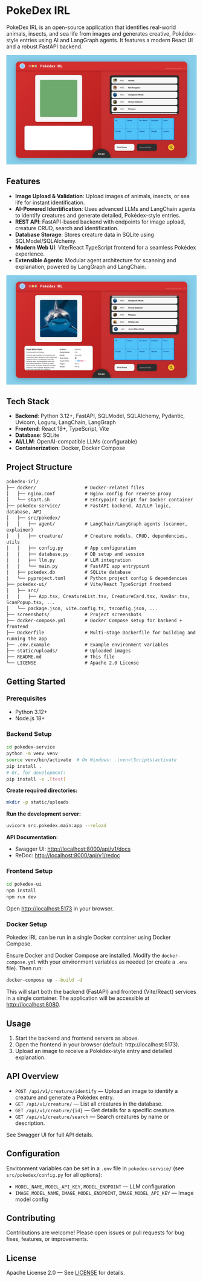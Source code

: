 # PokeDex IRL

PokeDex IRL is an open-source application that identifies real-world animals, insects, and sea life from images and generates creative, Pokédex-style entries using AI and LangGraph agents. It features a modern React UI and a robust FastAPI backend.

![PokeDex IRL Screenshot](screenshots/pokedex_irl.png)

Features
--------
- **Image Upload & Validation**: Upload images of animals, insects, or sea life for instant identification.
- **AI-Powered Identification**: Uses advanced LLMs and LangChain agents to identify creatures and generate detailed, Pokédex-style entries.
- **REST API**: FastAPI-based backend with endpoints for image upload, creature CRUD, search and identification.
- **Database Storage**: Stores creature data in SQLite using SQLModel/SQLAlchemy.
- **Modern Web UI**: Vite/React TypeScript frontend for a seamless Pokédex experience.
- **Extensible Agents**: Modular agent architecture for scanning and explanation, powered by LangGraph and LangChain.

![PokeDex IRL Screenshot](screenshots/pokedex_irl_detail.png)

Tech Stack
--------
- **Backend**: Python 3.12+, FastAPI, SQLModel, SQLAlchemy, Pydantic, Uvicorn, Loguru, LangChain, LangGraph
- **Frontend**: React 19+, TypeScript, Vite
- **Database**: SQLite
- **AI/LLM**: OpenAI-compatible LLMs (configurable)
- **Containerization**: Docker, Docker Compose

Project Structure
--------
```
pokedex-irl/
├── docker/                  # Docker-related files
│   ├── nginx.conf           # Nginx config for reverse proxy
│   └── start.sh             # Entrypoint script for Docker container
├── pokedex-service/         # FastAPI backend, AI/LLM logic, database, API
│   ├── src/pokedex/
│   │   ├── agent/           # LangChain/LangGraph agents (scanner, explainer)
│   │   ├── creature/        # Creature models, CRUD, dependencies, utils
│   │   ├── config.py        # App configuration
│   │   ├── database.py      # DB setup and session
│   │   ├── llm.py           # LLM integration
│   │   └── main.py          # FastAPI app entrypoint
│   ├── pokedex.db           # SQLite database
│   └── pyproject.toml       # Python project config & dependencies
├── pokedex-ui/              # Vite/React TypeScript frontend
│   ├── src/
│   │   ├── App.tsx, CreatureList.tsx, CreatureCard.tsx, NavBar.tsx, ScanPopup.tsx, ...
│   └── package.json, vite.config.ts, tsconfig.json, ...
├── screenshots/             # Project screenshots
├── docker-compose.yml       # Docker Compose setup for backend + frontend
├── Dockerfile               # Multi-stage Dockerfile for building and running the app
├── .env.example             # Example environment variables
├── static/uploads/          # Uploaded images
├── README.md                # This file
└── LICENSE                  # Apache 2.0 License
```

Getting Started
--------
### Prerequisites
- Python 3.12+
- Node.js 18+

### Backend Setup

```bash
cd pokedex-service
python -m venv venv
source venv/bin/activate  # On Windows: .\venv\Scripts\activate
pip install .
# Or, for development:
pip install -e .[test]
```

**Create required directories:**
```bash
mkdir -p static/uploads
```

**Run the development server:**
```bash
uvicorn src.pokedex.main:app --reload
```

**API Documentation:**
- Swagger UI: [http://localhost:8000/api/v1/docs](http://localhost:8000/api/v1/docs)
- ReDoc: [http://localhost:8000/api/v1/redoc](http://localhost:8000/api/v1/redoc)

### Frontend Setup

```bash
cd pokedex-ui
npm install
npm run dev
```

Open [http://localhost:5173](http://localhost:5173) in your browser.

### Docker Setup

Pokedex IRL can be run in a single Docker container using Docker Compose.

Ensure Docker and Docker Compose are installed. Modify the `docker-compose.yml` with your environment variables as needed (or create a `.env` file).
Then run:

```bash
docker-compose up --build -d
```

This will start both the backend (FastAPI) and frontend (Vite/React) services in a single container.
The application will be accessible at [http://localhost:8080](http://localhost:8080).

Usage
--------
1. Start the backend and frontend servers as above.
2. Open the frontend in your browser (default: http://localhost:5173).
3. Upload an image to receive a Pokédex-style entry and detailed explanation.

API Overview
--------
- `POST /api/v1/creature/identify` — Upload an image to identify a creature and generate a Pokédex entry.
- `GET /api/v1/creature/` — List all creatures in the database.
- `GET /api/v1/creature/{id}` — Get details for a specific creature.
- `GET /api/v1/creature/search` — Search creatures by name or description.

See Swagger UI for full API details.

Configuration
--------
Environment variables can be set in a `.env` file in `pokedex-service/` (see `src/pokedex/config.py` for all options):

- `MODEL_NAME`, `MODEL_API_KEY`, `MODEL_ENDPOINT` — LLM configuration
- `IMAGE_MODEL_NAME`, `IMAGE_MODEL_ENDPOINT`, `IMAGE_MODEL_API_KEY` — Image model config

Contributing
--------
Contributions are welcome! Please open issues or pull requests for bug fixes, features, or improvements.

License
--------
Apache License 2.0 — See [LICENSE](LICENSE) for details.
